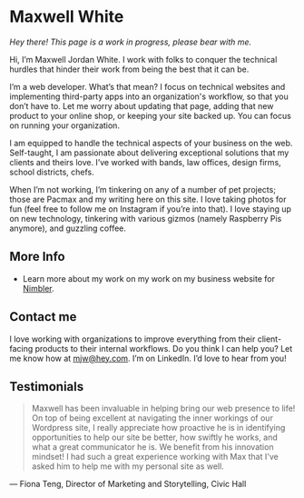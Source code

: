# Maxwell White

_Hey there! This page is a work in progress, please bear with me._

Hi, I’m Maxwell Jordan White. I work with folks to conquer the technical hurdles that hinder their work from being the best that it can be.

I’m a web developer. What’s that mean? I focus on technical  websites and implementing third-party apps into an organization's workflow, so that you don’t have to. Let me worry about updating that page, adding that new product to your online shop, or keeping your site backed up. You can focus on running your organization.

I am equipped to handle the technical aspects of your business on the web. Self-taught, I am passionate about delivering exceptional solutions that my clients and theirs love. I’ve worked with bands, law offices, design firms, school districts, chefs.

When I’m not working, I’m tinkering on any of a number of pet projects; those are Pacmax and my writing here on this site. I love taking photos for fun (feel free to follow me on Instagram if you’re into that). I love staying up on new technology, tinkering with various gizmos (namely Raspberry Pis anymore), and guzzling coffee.

## More Info

- Learn more about my work on my work on my business website for <a href="https://benimbler.com" target="_blank">Nimbler</a>.

## Contact me

I love working with organizations to improve everything from their client-facing products to their internal workflows. Do you think I can help you? Let me know how at mjw@hey.com. I’m on LinkedIn. I’d love to hear from you!

## Testimonials

> Maxwell has been invaluable in helping bring our web presence to life! On top of being excellent at navigating the inner workings of our Wordpress site, I really appreciate how proactive he is in identifying opportunities to help our site be better, how swiftly he works, and what a great communicator he is. We benefit from his innovation mindset! I had such a great experience working with Max that I've asked him to help me with my personal site as well.

— Fiona Teng, Director of Marketing and Storytelling, Civic Hall

<!--
**gitatmax/gitatmax** is a ✨ _special_ ✨ repository because its `README.md` (this file) appears on your GitHub profile.

Here are some ideas to get you started:

- 🔭 I’m currently working on Webnapkin, Pacmax, and uMake
- 🌱 I’m currently learning Next.js
- 👯 I’m looking to collaborate on ...
- 🤔 I’m looking for help with ...
- 💬 Ask me about ...
- 📫 How to reach me: ...
- 😄 Pronouns: ...
- ⚡ Fun fact: ...
-->
